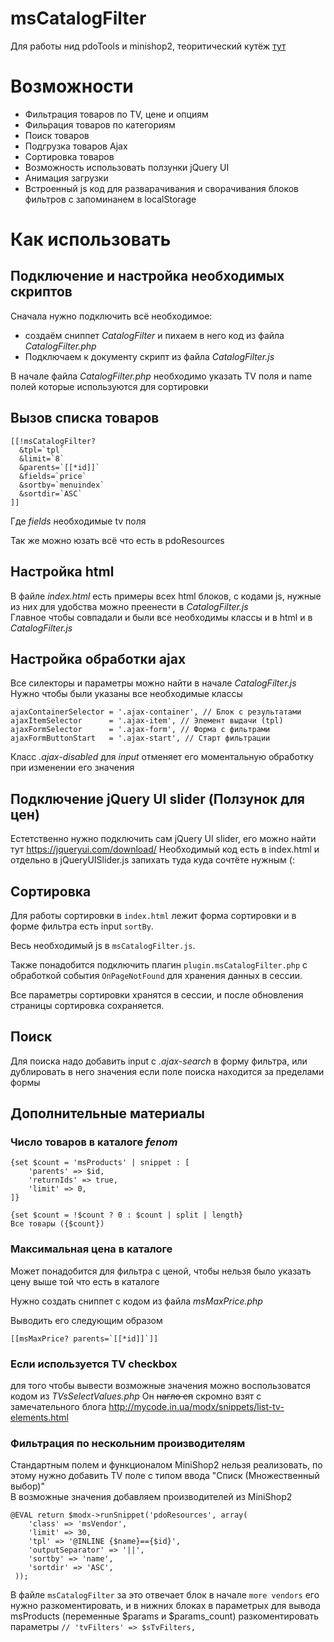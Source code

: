 # msCatalogFilter
Для работы нид pdoTools и minishop2, теоритический кутёж [тут](https://trywar.ru/3/173/)

# Возможности
- Фильтрация товаров по TV, цене и опциям
- Фильрация товаров по категориям
- Поиск товаров
- Подгрузка товаров Ajax
- Сортировка товаров
- Возможность использовать ползунки jQuery UI
- Анимация загрузки
- Встроенный js код для разварачивания и сворачивания блоков фильтров с запоминанем в localStorage

# Как использовать
## Подключение и настройка необходимых скриптов
Сначала нужно подключить всё необходимое:

* создаём сниппет _CatalogFilter_ и пихаем в него код из файла _CatalogFilter.php_
* Подключаем к документу скрипт из файла _CatalogFilter.js_

В начале файла _CatalogFilter.php_ необходимо указать TV поля и name полей которые используются для сортировки

## Вызов списка товаров
```
[[!msCatalogFilter?
  &tpl=`tpl`
  &limit=`8`
  &parents=`[[*id]]`
  &fields=`price`
  &sortby=`menuindex`
  &sortdir=`ASC`
]]
```
Где _fields_ необходимые tv поля

Так же можно юзать всё что есть в pdoResources

## Настройка html
В файле _index.html_ есть примеры всех html блоков, с кодами js, нужные из них для удобства можно преенести в  _CatalogFilter.js_  
Главное чтобы совпадали и были все необходимы классы и в html и в  _CatalogFilter.js_

## Настройка обработки ajax
Все силекторы и параметры можно найти в начале _CatalogFilter.js_
Нужно чтобы были указаны все необходимые классы
```
ajaxContainerSelector = '.ajax-container', // Блок с результатами
ajaxItemSelector      = '.ajax-item', // Элемент выдачи (tpl)
ajaxFormSelector      = '.ajax-form', // Форма с фильтрами
ajaxFormButtonStart   = '.ajax-start', // Старт фильтрации
```
Класс _.ajax-disabled_ для _input_ отменяет его моментальную обработку при изменении его значения

## Подключение jQuery UI slider (Ползунок для цен)
Естетственно нужно подключить сам jQuery UI slider, его можно найти тут https://jqueryui.com/download/
Необходимый код есть в index.html и отдельно в jQueryUISlider.js запихать туда куда сочтёте нужным (:

## Сортировка
Для работы сортировки в `index.html` лежит форма сортировки и в форме фильтра есть input `sortBy`.

Весь необходимый js в `msCatalogFilter.js`.

Также понадобится подключить плагин `plugin.msCatalogFilter.php` с обработкой события `OnPageNotFound` для хранения данных в сессии.

Все параметры сортировки хранятся в сессии, и после обновления страницы сортировка сохраняется.

## Поиск
Для поиска надо добавить input с _.ajax-search_ в форму фильтра, или дублировать в него значения если поле поиска находится за пределами формы

## Дополнительные материалы
### Число товаров в каталоге _fenom_
```
{set $count = 'msProducts' | snippet : [
    'parents' => $id,
    'returnIds' => true,
    'limit' => 0,
]}

{set $count = !$count ? 0 : $count | split | length}
Все товары ({$count})
```

### Максимальная цена в каталоге
Может понадобится для фильтра с ценой, чтобы нельзя было указать цену выше той что есть в каталоге

Нужно создать сниппет с кодом из файла _msMaxPrice.php_

Выводить его следующим образом

```
[[msMaxPrice? parents=`[[*id]]`]]
```

### Если используется TV checkbox

для того чтобы вывести возможные значения можно воспользоватся кодом из _TVsSelectValues.php_
Он <strike>нагло сп</strike> скромно взят с замечательного блога http://mycode.in.ua/modx/snippets/list-tv-elements.html

### Фильтрация по нескольним производителям
Стандартным полем и функционалом MiniShop2 нельзя реализовать, по этому нужно добавить TV поле с типом ввода "Списк (Множественный выбор)"  
В возможные значения добавляем производителей из MiniShop2
```
@EVAL return $modx->runSnippet('pdoResources', array(
	'class' => 'msVendor',
	'limit' => 30,
	'tpl' => '@INLINE {$name}=={$id}',
	'outputSeparator' => '||',
	'sortby' => 'name',
	'sortdir' => 'ASC',
 ));
```
В файле `msCatalogFilter` за это отвечает блок в начале `more vendors` его нужно разкоментировать, и в нижних блоках в параметрых для вывода msProducts (переменные $params и $params_count) разкоментировать параметры `// 'tvFilters' => $sTvFilters,`
